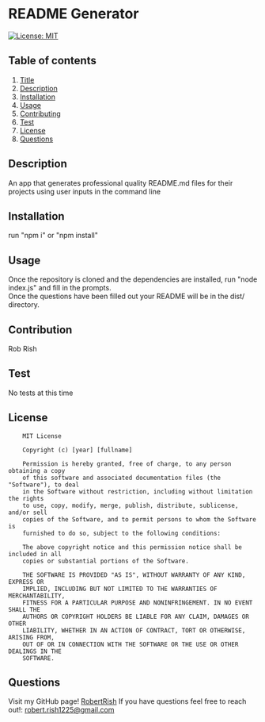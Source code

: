 
  # README Generator
  [![License: MIT](https://img.shields.io/badge/License-MIT-yellow.svg)](https://opensource.org/licenses/MIT)

  ## Table of contents
  1. [Title](#title)
  2. [Description](#description)
  3. [Installation](#installation)
  4. [Usage](#usage)
  5. [Contributing](#contributing)
  6. [Test](#test)
  7. [License](#license)
  8. [Questions](#questions)

  ## Description
  An app that generates professional quality README.md files for their projects using user inputs in the command line

  ## Installation
  run "npm i" or "npm install"

  ## Usage
  Once the repository is cloned and the dependencies are installed, run "node index.js" and fill in the prompts.  
  Once the questions have been filled out your README will be in the dist/ directory.

  ## Contribution
  Rob Rish

  ## Test
  No tests at this time

  ## License
  
        MIT License

        Copyright (c) [year] [fullname]
          
        Permission is hereby granted, free of charge, to any person obtaining a copy
        of this software and associated documentation files (the "Software"), to deal
        in the Software without restriction, including without limitation the rights
        to use, copy, modify, merge, publish, distribute, sublicense, and/or sell
        copies of the Software, and to permit persons to whom the Software is
        furnished to do so, subject to the following conditions:
          
        The above copyright notice and this permission notice shall be included in all
        copies or substantial portions of the Software.
          
        THE SOFTWARE IS PROVIDED "AS IS", WITHOUT WARRANTY OF ANY KIND, EXPRESS OR
        IMPLIED, INCLUDING BUT NOT LIMITED TO THE WARRANTIES OF MERCHANTABILITY,
        FITNESS FOR A PARTICULAR PURPOSE AND NONINFRINGEMENT. IN NO EVENT SHALL THE
        AUTHORS OR COPYRIGHT HOLDERS BE LIABLE FOR ANY CLAIM, DAMAGES OR OTHER
        LIABILITY, WHETHER IN AN ACTION OF CONTRACT, TORT OR OTHERWISE, ARISING FROM,
        OUT OF OR IN CONNECTION WITH THE SOFTWARE OR THE USE OR OTHER DEALINGS IN THE
        SOFTWARE.
      

## Questions
Visit my GitHub page! [RobertRish](https://github.com/RobertRish)
If you have questions feel free to reach out!: robert.rish1225@gmail.com

